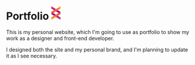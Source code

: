 # Portfolio <img width="25px" src="https://github.com/juanbravozu/juanbravozu/blob/main/assets/logo.svg">

This is my personal website, which I'm going to use as portfolio to show my work as a designer and front-end developer.

I designed both the site and my personal brand, and I'm planning to update it as I see necessary.
